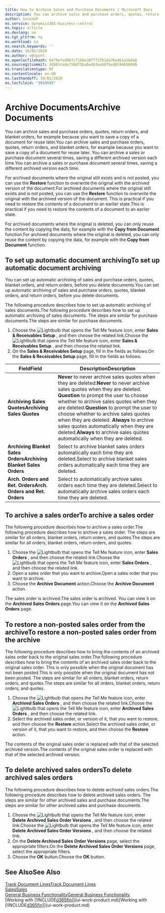```yaml
---
title: How to Archive Sales and Purchase Documents | Microsoft Docs
description: You can archive sales and purchase orders, quotes, return orders, and blanket orders, and you can use the archived document to recreate the document that it was archived from.
author: SorenGP
ms.service: dynamics365-business-central
ms.topic: article
ms.devlang: na
ms.tgt_pltfrm: na
ms.workload: na
ms.search.keywords: ''
ms.date: 10/01/2020
ms.author: edupont
ms.openlocfilehash: 0479efcd967c7188e38fff2fb1da76e461a1bda6
ms.sourcegitcommit: ddbb5cede750df1baba4b3eab8fbed6744b5b9d6
ms.translationtype: HT
ms.contentlocale: en-GB
ms.lasthandoff: 10/01/2020
ms.locfileid: "3919595"
---
```

# <a name="archive-documents"></a><span data-ttu-id="bf6ed-103">Archive Documents</span><span class="sxs-lookup"><span data-stu-id="bf6ed-103">Archive Documents</span></span>
<span data-ttu-id="bf6ed-104">You can archive sales and purchase orders, quotes, return orders, and blanket orders, for example because you want to save a copy of a document for reuse later.</span><span class="sxs-lookup"><span data-stu-id="bf6ed-104">You can archive sales and purchase orders, quotes, return orders, and blanket orders, for example because you want to save a copy of a document for reuse later.</span></span> <span data-ttu-id="bf6ed-105">You can archive a sales or purchase document several times, saving a different archived version each time.</span><span class="sxs-lookup"><span data-stu-id="bf6ed-105">You can archive a sales or purchase document several times, saving a different archived version each time.</span></span>

<span data-ttu-id="bf6ed-106">For archived documents where the original still exists and is not posted, you can use the **Restore** function to overwrite the original with the archived version of the document.</span><span class="sxs-lookup"><span data-stu-id="bf6ed-106">For archived documents where the original still exists and is not posted, you can use the **Restore** function to overwrite the original with the archived version of the document.</span></span> <span data-ttu-id="bf6ed-107">This is practical if you need to restore the contents of a document to an earlier state.</span><span class="sxs-lookup"><span data-stu-id="bf6ed-107">This is practical if you need to restore the contents of a document to an earlier state.</span></span>

<span data-ttu-id="bf6ed-108">For archived documents where the original is deleted, you can only reuse the content by copying the data, for example with the **Copy from Document** function.</span><span class="sxs-lookup"><span data-stu-id="bf6ed-108">For archived documents where the original is deleted, you can only reuse the content by copying the data, for example with the **Copy from Document** function.</span></span>   

## <a name="to-set-up-automatic-document-archiving"></a><span data-ttu-id="bf6ed-109">To set up automatic document archiving</span><span class="sxs-lookup"><span data-stu-id="bf6ed-109">To set up automatic document archiving</span></span>  
<span data-ttu-id="bf6ed-110">You can set up automatic archiving of sales and purchase orders, quotes, blanket orders, and return orders, before you delete documents.</span><span class="sxs-lookup"><span data-stu-id="bf6ed-110">You can set up automatic archiving of sales and purchase orders, quotes, blanket orders, and return orders, before you delete documents.</span></span>

<span data-ttu-id="bf6ed-111">The following procedure describes how to set up automatic archiving of sales documents.</span><span class="sxs-lookup"><span data-stu-id="bf6ed-111">The following procedure describes how to set up automatic archiving of sales documents.</span></span> <span data-ttu-id="bf6ed-112">The steps are similar for purchase documents.</span><span class="sxs-lookup"><span data-stu-id="bf6ed-112">The steps are similar for purchase documents.</span></span>
1.  <span data-ttu-id="bf6ed-113">Choose the ![Lightbulb that opens the Tell Me feature](media/ui-search/search_small.png "Tell me what you want to do") icon, enter **Sales & Receivables Setup** , and then choose the related link.</span><span class="sxs-lookup"><span data-stu-id="bf6ed-113">Choose the ![Lightbulb that opens the Tell Me feature](media/ui-search/search_small.png "Tell me what you want to do") icon, enter **Sales & Receivables Setup** , and then choose the related link.</span></span>
2. <span data-ttu-id="bf6ed-114">On the **Sales & Receivables Setup** page, fill in the fields as follows.</span><span class="sxs-lookup"><span data-stu-id="bf6ed-114">On the **Sales & Receivables Setup** page, fill in the fields as follows.</span></span>

|<span data-ttu-id="bf6ed-115">Field</span><span class="sxs-lookup"><span data-stu-id="bf6ed-115">Field</span></span>|<span data-ttu-id="bf6ed-116">Description</span><span class="sxs-lookup"><span data-stu-id="bf6ed-116">Description</span></span>|
|-----|-----------|
|<span data-ttu-id="bf6ed-117">**Archiving Sales Quotes**</span><span class="sxs-lookup"><span data-stu-id="bf6ed-117">**Archiving Sales Quotes**</span></span>|<span data-ttu-id="bf6ed-118">**Never** to never archive sales quotes when they are deleted.</span><span class="sxs-lookup"><span data-stu-id="bf6ed-118">**Never** to never archive sales quotes when they are deleted.</span></span> <span data-ttu-id="bf6ed-119">**Question** to prompt the user to choose whether to archive sales quotes when they are deleted.</span><span class="sxs-lookup"><span data-stu-id="bf6ed-119">**Question** to prompt the user to choose whether to archive sales quotes when they are deleted.</span></span> <span data-ttu-id="bf6ed-120">**Always** to archive sales quotes automatically when they are deleted.</span><span class="sxs-lookup"><span data-stu-id="bf6ed-120">**Always** to archive sales quotes automatically when they are deleted.</span></span>|
|<span data-ttu-id="bf6ed-121">**Archiving Blanket Sales Orders**</span><span class="sxs-lookup"><span data-stu-id="bf6ed-121">**Archiving Blanket Sales Orders**</span></span>|<span data-ttu-id="bf6ed-122">Select to archive blanket sales orders automatically each time they are deleted.</span><span class="sxs-lookup"><span data-stu-id="bf6ed-122">Select to archive blanket sales orders automatically each time they are deleted.</span></span>|
|<span data-ttu-id="bf6ed-123">**Arch. Orders and Ret. Orders**</span><span class="sxs-lookup"><span data-stu-id="bf6ed-123">**Arch. Orders and Ret. Orders**</span></span>|<span data-ttu-id="bf6ed-124">Select to automatically archive sales orders each time they are deleted.</span><span class="sxs-lookup"><span data-stu-id="bf6ed-124">Select to automatically archive sales orders each time they are deleted.</span></span>|

## <a name="to-archive-a-sales-order"></a><span data-ttu-id="bf6ed-125">To archive a sales order</span><span class="sxs-lookup"><span data-stu-id="bf6ed-125">To archive a sales order</span></span>
<span data-ttu-id="bf6ed-126">The following procedure describes how to archive a sales order.</span><span class="sxs-lookup"><span data-stu-id="bf6ed-126">The following procedure describes how to archive a sales order.</span></span> <span data-ttu-id="bf6ed-127">The steps are similar for all orders, blanket orders, return orders, and quotes.</span><span class="sxs-lookup"><span data-stu-id="bf6ed-127">The steps are similar for all orders, blanket orders, return orders, and quotes.</span></span>

1.  <span data-ttu-id="bf6ed-128">Choose the ![Lightbulb that opens the Tell Me feature](media/ui-search/search_small.png "Tell me what you want to do") icon, enter **Sales Orders** , and then choose the related link.</span><span class="sxs-lookup"><span data-stu-id="bf6ed-128">Choose the ![Lightbulb that opens the Tell Me feature](media/ui-search/search_small.png "Tell me what you want to do") icon, enter **Sales Orders** , and then choose the related link.</span></span>  
2.  <span data-ttu-id="bf6ed-129">Open a sales order that you want to archive.</span><span class="sxs-lookup"><span data-stu-id="bf6ed-129">Open a sales order that you want to archive.</span></span>  
3.  <span data-ttu-id="bf6ed-130">Choose the **Archive Document** action.</span><span class="sxs-lookup"><span data-stu-id="bf6ed-130">Choose the **Archive Document** action.</span></span>

<span data-ttu-id="bf6ed-131">The sales order is archived.</span><span class="sxs-lookup"><span data-stu-id="bf6ed-131">The sales order is archived.</span></span> <span data-ttu-id="bf6ed-132">You can view it on the **Archived Sales Orders** page.</span><span class="sxs-lookup"><span data-stu-id="bf6ed-132">You can view it on the **Archived Sales Orders** page.</span></span>

## <a name="to-restore-a-non-posted-sales-order-from-the-archive"></a><span data-ttu-id="bf6ed-133">To restore a non-posted sales order from the archive</span><span class="sxs-lookup"><span data-stu-id="bf6ed-133">To restore a non-posted sales order from the archive</span></span>
<span data-ttu-id="bf6ed-134">The following procedure describes how to bring the contents of an archived sales order back to the original sales order.</span><span class="sxs-lookup"><span data-stu-id="bf6ed-134">The following procedure describes how to bring the contents of an archived sales order back to the original sales order.</span></span> <span data-ttu-id="bf6ed-135">This is only possible when the original document has not been posted.</span><span class="sxs-lookup"><span data-stu-id="bf6ed-135">This is only possible when the original document has not been posted.</span></span> <span data-ttu-id="bf6ed-136">The steps are similar for all orders, blanket orders, return orders, and quotes.</span><span class="sxs-lookup"><span data-stu-id="bf6ed-136">The steps are similar for all orders, blanket orders, return orders, and quotes.</span></span>

1. <span data-ttu-id="bf6ed-137">Choose the ![Lightbulb that opens the Tell Me feature](media/ui-search/search_small.png "Tell me what you want to do") icon, enter **Archived Sales Orders** , and then choose the related link.</span><span class="sxs-lookup"><span data-stu-id="bf6ed-137">Choose the ![Lightbulb that opens the Tell Me feature](media/ui-search/search_small.png "Tell me what you want to do") icon, enter **Archived Sales Orders** , and then choose the related link.</span></span>
2. <span data-ttu-id="bf6ed-138">Select the archived sales order, or version of it, that you want to restore, and then choose the **Restore** action.</span><span class="sxs-lookup"><span data-stu-id="bf6ed-138">Select the archived sales order, or version of it, that you want to restore, and then choose the **Restore** action.</span></span>  

<span data-ttu-id="bf6ed-139">The contents of the original sales order is replaced with that of the selected archived version.</span><span class="sxs-lookup"><span data-stu-id="bf6ed-139">The contents of the original sales order is replaced with that of the selected archived version.</span></span>

## <a name="to-delete-archived-sales-orders"></a><span data-ttu-id="bf6ed-140">To delete archived sales orders</span><span class="sxs-lookup"><span data-stu-id="bf6ed-140">To delete archived sales orders</span></span>
<span data-ttu-id="bf6ed-141">The following procedure describes how to delete archived sales orders.</span><span class="sxs-lookup"><span data-stu-id="bf6ed-141">The following procedure describes how to delete archived sales orders.</span></span> <span data-ttu-id="bf6ed-142">The steps are similar for other archived sales and purchase documents.</span><span class="sxs-lookup"><span data-stu-id="bf6ed-142">The steps are similar for other archived sales and purchase documents.</span></span>

1.  <span data-ttu-id="bf6ed-143">Choose the ![Lightbulb that opens the Tell Me feature](media/ui-search/search_small.png "Tell me what you want to do") icon, enter **Delete Archived Sales Order Versions** , and then choose the related link.</span><span class="sxs-lookup"><span data-stu-id="bf6ed-143">Choose the ![Lightbulb that opens the Tell Me feature](media/ui-search/search_small.png "Tell me what you want to do") icon, enter **Delete Archived Sales Order Versions** , and then choose the related link.</span></span>  
2.  <span data-ttu-id="bf6ed-144">On the **Delete Archived Sales Order Versions** page, select the appropriate filters.</span><span class="sxs-lookup"><span data-stu-id="bf6ed-144">On the **Delete Archived Sales Order Versions** page, select the appropriate filters.</span></span>  
3.  <span data-ttu-id="bf6ed-145">Choose the **OK** button.</span><span class="sxs-lookup"><span data-stu-id="bf6ed-145">Choose the **OK** button.</span></span>

## <a name="see-also"></a><span data-ttu-id="bf6ed-146">See Also</span><span class="sxs-lookup"><span data-stu-id="bf6ed-146">See Also</span></span>
[<span data-ttu-id="bf6ed-147">Track Document Lines</span><span class="sxs-lookup"><span data-stu-id="bf6ed-147">Track Document Lines</span></span>](across-how-to-track-document-lines.md)  
[<span data-ttu-id="bf6ed-148">Sales</span><span class="sxs-lookup"><span data-stu-id="bf6ed-148">Sales</span></span>](sales-manage-sales.md)  
[<span data-ttu-id="bf6ed-149">General Business Functionality</span><span class="sxs-lookup"><span data-stu-id="bf6ed-149">General Business Functionality</span></span>](ui-across-business-areas.md)  
<span data-ttu-id="bf6ed-150">[Working with [!INCLUDE[d365fin](includes/d365fin_md.md)]](ui-work-product.md)</span><span class="sxs-lookup"><span data-stu-id="bf6ed-150">[Working with [!INCLUDE[d365fin](includes/d365fin_md.md)]](ui-work-product.md)</span></span>
